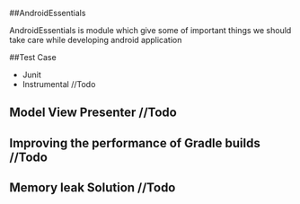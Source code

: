 ##AndroidEssentials

AndroidEssentials is module which give some of important things we should take care while developing android application


##Test Case

* Junit
* Instrumental //Todo

## Model View Presenter //Todo

## Improving the performance of Gradle builds //Todo

## Memory leak Solution //Todo

